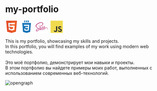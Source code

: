 # my-portfolio

<div align="left">
   <img src="https://github.com/devicons/devicon/blob/master/icons/html5/html5-original.svg" title="HTML5" alt="HTML" width="40" height="40"/>&nbsp;
   <img src="https://github.com/devicons/devicon/blob/master/icons/css3/css3-plain-wordmark.svg" title="CSS3" alt="CSS" width="40" height="40"/>&nbsp;
   <img src="https://github.com/devicons/devicon/blob/master/icons/sass/sass-original.svg" title="SCSS" alt="SCSS" width="40" height="40"/>&nbsp;
   <img src="https://github.com/devicons/devicon/blob/master/icons/javascript/javascript-original.svg" title="JavaScript" alt="JavaScript" width="40" height="40"/>&nbsp;
</div>

This is my portfolio, showcasing my skills and projects.<br>
In this portfolio, you will find examples of my work using modern web technologies.<br>
<br>
Это моё портфолио, демонстрирует мои навыки и проекты.<br>
В этом портфолио вы найдете примеры моих работ, выполненных с использованием современных веб-технологий.<br>

![opengraph](https://github.com/user-attachments/assets/65ee2df1-bcf9-438c-ad2d-8866f4dac8f5)
